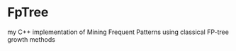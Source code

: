 # FpTree
my C++ implementation of  Mining Frequent Patterns using classical FP-tree growth methods


